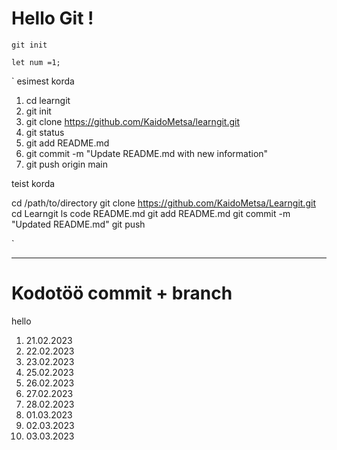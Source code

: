# Hello Git !

`git init`


```
let num =1;
```

`
esimest korda

1. cd learngit
2. git init
3. git clone https://github.com/KaidoMetsa/learngit.git
4. git status
5. git add README.md
6. git commit -m "Update README.md with new information"
7. git push origin main

teist korda 

cd /path/to/directory
git clone https://github.com/KaidoMetsa/Learngit.git
cd Learngit
ls
code README.md
git add README.md
git commit -m "Updated README.md"
git push

`


______________________________

# Kodotöö commit + branch 

hello

1. 21.02.2023
2. 22.02.2023
3. 23.02.2023
4. 25.02.2023
5. 26.02.2023
6. 27.02.2023
7. 28.02.2023
8. 01.03.2023
9. 02.03.2023
10. 03.03.2023